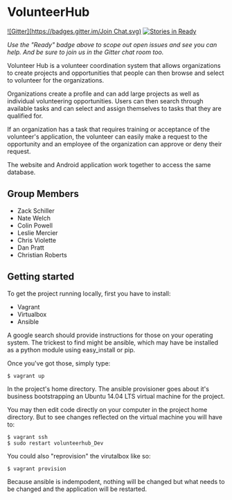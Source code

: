 
VolunteerHub
============

[![Gitter](https://badges.gitter.im/Join Chat.svg)](https://gitter.im/Code4Maine/volunteer-coordination?utm_source=badge&utm_medium=badge&utm_campaign=pr-badge&utm_content=badge) [![Stories in Ready](https://badge.waffle.io/code4maine/volunteer-coordination.png?label=ready&title=Ready)](https://waffle.io/code4maine/volunteer-coordination)

*Use the "Ready" badge above to scope out open issues and see you can help. And
be sure to join us in the Gitter chat room too.*

Volunteer Hub is a volunteer coordination system that allows organizations to 
create projects and opportunities that people can then browse and select to 
volunteer for the organizations.

Organizations create a profile and can add large projects as well as individual 
volunteering opportunities. Users can then search through available tasks and 
can select and assign themselves to tasks that they are qualified for.

If an organization has a task that requires training or acceptance of the 
volunteer's application, the volunteer can easily make a request to the 
opportunity and an employee of the organization can approve or deny their request.

The website and Android application work together to access the same database.

Group Members
-------------------
- Zack Schiller
- Nate Welch
- Colin Powell
- Leslie Mercier
- Chris Violette
- Dan Pratt
- Christian Roberts

Getting started
---------------

To get the project running locally, first you have to install:

  * Vagrant
  * Virtualbox
  * Ansible

A google search should provide instructions for those on your operating system.
The trickest to find might be ansible, which may have be installed as a python
module using easy_install or pip.

Once you've got those, simply type:

    $ vagrant up

In the project's home directory. The ansible provisioner goes about it's
business bootstrapping an Ubuntu 14.04 LTS virtual machine for the project.

You may then edit code directly on your computer in the project home directory.
But to see changes reflected on the virtual machine you will have to:

    $ vagrant ssh
    $ sudo restart volunteerhub_Dev

You could also "reprovision" the virutalbox like so:

    $ vagrant provision

Because ansible is indempodent, nothing will be changed but what needs to be
changed and the application will be restarted.

